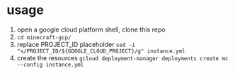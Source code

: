 # usage
1. open a google cloud platform shell, clone this repo
2. `cd minecraft-gcp/`
3. replace PROJECT_ID placeholder `sed -i "s/PROJECT_ID/${GOOGLE_CLOUD_PROJECT}/g" instance.yml`
4. create the resources `gcloud deployment-manager deployments create mc --config instance.yml`
